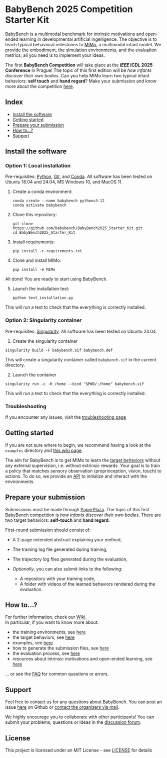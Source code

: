 # BabyBench 2025 Competition Starter Kit

BabyBench is a multimodal benchmark for intrinsic motivations and open-ended learning in developmental artificial ingelligence. The objective is to teach typical behavioral milestones to [MIMo](https://github.com/trieschlab/MIMo), a multimodal infant model. We provide the embodiment, the simulation environments, and the evaluation metrics; all you need is to implement your ideas.

The first **BabyBench Competition** will take place at the ***IEEE* ICDL 2025 Conference** in Prague! The topic of this first edition will be *how infants discover their own bodies*. Can you help MIMo learn two typical infant behaviors: **self touch** and **hand regard**?  Make your submission and know more about the competition [here](https://babybench.github.io/2025).

## Index

* [Install the software](#install-the-software)
* [Getting started](#getting-started)
* [Prepare your submission](#prepare-your-submission)
* [How to...?](#how-to)
* [Support](#support)

## Install the software

### Option 1: Local installation

Pre-requisites: [Python](https://www.python.org/), [Git](https://git-scm.com/), and [Conda](https://www.anaconda.com/products/individual). All software has been tested on Ubuntu 18.04 and 24.04, MS Windows 10, and MacOS 11.

1. Create a conda environment:
   
   ```
   conda create --name babybench python=3.12
   conda activate babybench
   ```

2. Clone this repository: 
   
   ```
   git clone https://github.com/babybench/BabyBench2025_Starter_Kit.git
   cd BabyBench2025_Starter_Kit
   ```

3. Install requirements:
   
   ```
   pip install -r requirements.txt
   ```

4. Clone and install MIMo:
   
   ```
   pip install -e MIMo
   ```

All done! You are ready to start using BabyBench. 

5. Launch the installation test:  
   
   ```
   python test_installation.py
   ```

This will run a test to check that the everything is correctly installed.

### Option 2: Singularity container

Pre-requisites: [Singularity](https://neuro.debian.net/install_pkg.html?p=singularity-container). All software has been tested on Ubuntu 24.04.

1. Create the singularity container

```
singularity build -F babybench.sif babybench.def
```

This will create a singularity container called `babybench.sif` in the current directory.

2. Launch the container

```
singularity run -c -H /home --bind "$PWD/:/home" babybench.sif
```

This will run a test to check that the everything is correctly installed.

### Troubleshooting

If you encounter any issues, visit the [troubleshooting page](https://babybench.github.io/2025/troubleshooting)

## Getting started

If you are not sure where to begin, we recommend having a look at the `examples` directory and [this wiki page](https://babybench.github.io/2025/start).

The aim for BabyBench is to get MIMo to learn the [target behaviors](https://babybench.github.io/2025/about) without any external supervision, i.e. without extrinsic rewards. Your goal is to train a policy that matches sensory observation (proprioception, vision, touch) to actions. To do so, we provide an [API](https://babybench.github.io/2025/API) to initialize and interact with the environments.


## Prepare your submission

Submissions must be made through [PaperPlaza](https://ras.papercept.net/). The topic of this first BabyBench competition is *how infants discover their own bodies*. There are two target behaviors: **self-touch** and **hand regard**.

First-round submission should consist of:

- A 2-page extended abstract explaining your method,

- The training log file generated during training,

- The trajectory log files generated during the evaluation,

- *Optionally*, you can also submit links to the following:  

   * A repository with your training code,
   * A folder with videos of the learned behaviors rendered during the evaluation.

## How to...?

For further information, check our [Wiki](https://github.com/babybench/2025).  
In particular, if you want to know more about:

- the training environments, see [here](https://babybench.github.io/2025/API)
- the target behaviors, see [here](https://babybench.github.io/2025/about)
- examples, see [here](https://babybench.github.io/2025/start)
- how to generate the submission files, see [here](https://babybench.github.io/2025/submission)
- the evaluation process, see [here](https://babybench.github.io/2025/competition)
- resources about intrinsic motivations and open-ended learning, see [here](https://babybench.github.io/2025/start)

... or see the [FAQ](https://babybench.github.io/2025/faq) for common questions or errors.

## Support

Feel free to contact us for any questions about BabyBench. You can post an issue [here](https://github.com/babybench/BabyBench2025_Starter_Kit/issues) on Github or [contact the organizers via mail](mailto:fcomlop@gmail.com?subject=[BabyBench]%20Question).

We highly encourage you to collaborate with other participants! You can submit your problems, questions or ideas in the [discussion forum](https://github.com/babybench/BabyBench2025_Starter_Kit/discussions).   

## License

This project is licensed under an MIT License - see [LICENSE](https://github.com/babybench/BabyBench2025_Starter_Kit/blob/main/LICENSE) for details
